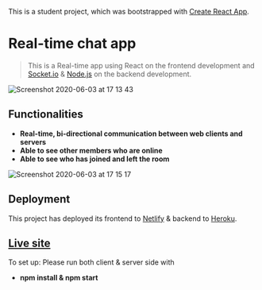 This is a student project, which was bootstrapped with [Create React App](https://github.com/facebook/create-react-app).

# Real-time chat app

> This is a Real-time app using React on the frontend development and [Socket.io](https://socket.io/) & [Node.js](https://nodejs.org/en/) on the backend development.

![Screenshot 2020-06-03 at 17 13 43](https://user-images.githubusercontent.com/46029164/83661314-d2aa4e80-a5bd-11ea-9d8e-290a174f7280.png)

## Functionalities
- **Real-time, bi-directional communication between web clients and servers**
- **Able to see other members who are online** 
- **Able to see who has joined and left the room** 

![Screenshot 2020-06-03 at 17 15 17](https://user-images.githubusercontent.com/46029164/83661320-d50ca880-a5bd-11ea-8d0e-ff68f17a3e54.png)

## Deployment
This project has deployed its frontend to [Netlify](https://www.netlify.com/) & backend to [Heroku](https://www.heroku.com/). 

## [Live site](https://5ed7c1b50da659017d791513--serene-clarke-0aa988.netlify.app/)
To set up: Please run both client & server side with
- **npm install & npm start**
